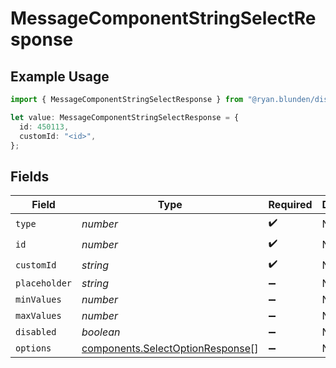 # MessageComponentStringSelectResponse

## Example Usage

```typescript
import { MessageComponentStringSelectResponse } from "@ryan.blunden/discord/models/components";

let value: MessageComponentStringSelectResponse = {
  id: 450113,
  customId: "<id>",
};
```

## Fields

| Field                                                                                | Type                                                                                 | Required                                                                             | Description                                                                          |
| ------------------------------------------------------------------------------------ | ------------------------------------------------------------------------------------ | ------------------------------------------------------------------------------------ | ------------------------------------------------------------------------------------ |
| `type`                                                                               | *number*                                                                             | :heavy_check_mark:                                                                   | N/A                                                                                  |
| `id`                                                                                 | *number*                                                                             | :heavy_check_mark:                                                                   | N/A                                                                                  |
| `customId`                                                                           | *string*                                                                             | :heavy_check_mark:                                                                   | N/A                                                                                  |
| `placeholder`                                                                        | *string*                                                                             | :heavy_minus_sign:                                                                   | N/A                                                                                  |
| `minValues`                                                                          | *number*                                                                             | :heavy_minus_sign:                                                                   | N/A                                                                                  |
| `maxValues`                                                                          | *number*                                                                             | :heavy_minus_sign:                                                                   | N/A                                                                                  |
| `disabled`                                                                           | *boolean*                                                                            | :heavy_minus_sign:                                                                   | N/A                                                                                  |
| `options`                                                                            | [components.SelectOptionResponse](../../models/components/selectoptionresponse.md)[] | :heavy_minus_sign:                                                                   | N/A                                                                                  |